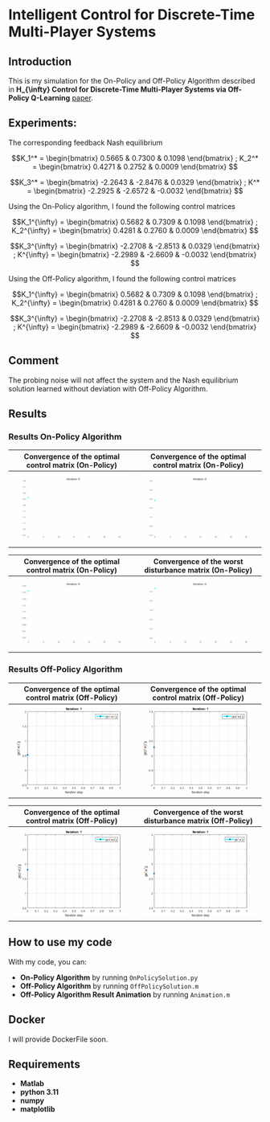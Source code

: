 # Intelligent Control for Discrete-Time Multi-Player Systems

## Introduction
This is my simulation for the On-Policy and Off-Policy Algorithm described in **H_{\infty} Control for Discrete-Time Multi-Player
Systems via Off-Policy Q-Learning** [paper](https://www.researchgate.net/publication/338963169_H_Control_for_Discrete-Time_Multi-Player_Systems_via_Off-Policy_Q-Learning).

## Experiments:
The corresponding feedback Nash equilibrium
```math
K_1^* =    \begin{bmatrix}
0.5665 & 0.7300 & 0.1098
    \end{bmatrix}
;
K_2^* =    \begin{bmatrix}
 0.4271 & 0.2752 & 0.0009
    \end{bmatrix}

```
```math
K_3^* =    \begin{bmatrix}
-2.2643 & -2.8476 & 0.0329
    \end{bmatrix}
;
K^* =    \begin{bmatrix}
 -2.2925 & -2.6572 & -0.0032
    \end{bmatrix}

```
Using the On-Policy algorithm, I found the following control matrices
```math
K_1^{\infty} =    \begin{bmatrix}
0.5682  &  0.7309  &  0.1098
    \end{bmatrix}
;
K_2^{\infty} =    \begin{bmatrix}
 0.4281  &  0.2760  &  0.0009
    \end{bmatrix}

```
```math
K_3^{\infty} =    \begin{bmatrix}
-2.2708  & -2.8513  &  0.0329
    \end{bmatrix}
;
K^{\infty} =    \begin{bmatrix}
 -2.2989  & -2.6609 &  -0.0032
    \end{bmatrix}

```

Using the Off-Policy algorithm, I found the following control matrices
```math
K_1^{\infty} =    \begin{bmatrix}
0.5682  &  0.7309  &  0.1098
    \end{bmatrix}
;
K_2^{\infty} =    \begin{bmatrix}
 0.4281  &  0.2760  &  0.0009
    \end{bmatrix}

```
```math
K_3^{\infty} =    \begin{bmatrix}
-2.2708  & -2.8513  &  0.0329
    \end{bmatrix}
;
K^{\infty} =    \begin{bmatrix}
 -2.2989  & -2.6609 &  -0.0032
    \end{bmatrix}

```

## Comment
The probing noise will not affect the
system and the Nash equilibrium solution learned without
deviation with Off-Policy Algorithm.



## Results
### Results On-Policy Algorithm

| Convergence of the optimal control matrix (On-Policy) | Convergence of the optimal control matrix (On-Policy) |
| ------------- | ------------- |
| <img src="./Gif_OnPolicy/K1.gif" alt="drawing" width="400"/> | <img src="./Gif_OnPolicy/K2.gif" alt="drawing" width="400"/> |

| Convergence of the optimal control matrix (On-Policy) | Convergence of the worst disturbance matrix (On-Policy) |
| ------------- | ------------- |
| <img src="./Gif_OnPolicy/K3.gif" alt="drawing" width="400"/> | <img src="./Gif_OnPolicy/K_sol.gif" alt="drawing" width="400"/> |

### Results Off-Policy Algorithm

| Convergence of the optimal control matrix (Off-Policy) | Convergence of the optimal control matrix (Off-Policy) |
| ------------- | ------------- |
| <img src="./Gif_OffPolicy/K1_off.gif" alt="drawing" width="400"/> | <img src="./Gif_OffPolicy/K2_off.gif" alt="drawing" width="400"/> |

| Convergence of the optimal control matrix (Off-Policy) | Convergence of the worst disturbance matrix (Off-Policy) |
| ------------- | ------------- |
| <img src="./Gif_OffPolicy/K3_off.gif" alt="drawing" width="400"/> | <img src="./Gif_OffPolicy/K_off.gif" alt="drawing" width="400"/> |

## How to use my code

With my code, you can:

* **On-Policy Algorithm** by running `OnPolicySolution.py`
* **Off-Policy Algorithm** by running `OffPolicySolution.m`
* **Off-Policy Algorithm Result Animation** by running `Animation.m`

## Docker
I will provide DockerFile soon.

## Requirements

* **Matlab**
* **python 3.11**
* **numpy**
* **matplotlib**

